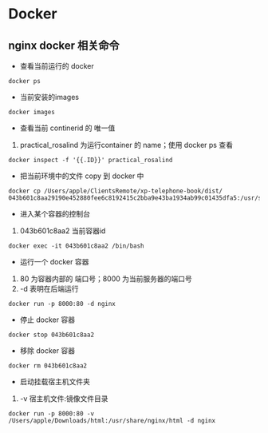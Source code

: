 # Docker 

## nginx docker 相关命令

* 查看当前运行的 docker
```
docker ps
```
* 当前安装的images
```
docker images
```

* 查看当前 continerid 的 唯一值
1. practical_rosalind 为运行container 的 name；使用 docker ps 查看
```
docker inspect -f '{{.ID}}' practical_rosalind
```
* 把当前环境中的文件 copy 到 docker 中
```
docker cp /Users/apple/ClientsRemote/xp-telephone-book/dist/ 043b601c8aa29190e452880fee6c8192415c2bba9e43ba1934ab99c01435dfa5:/usr/share/nginx/html/
```
* 进入某个容器的控制台
1. 043b601c8aa2 当前容器id
```
docker exec -it 043b601c8aa2 /bin/bash
```
* 运行一个 docker 容器
1. 80 为容器内部的 端口号；8000 为当前服务器的端口号
2. -d 表明在后端运行
```
docker run -p 8000:80 -d nginx
```

* 停止 docker 容器
```
docker stop 043b601c8aa2
```

* 移除 docker 容器
```
docker rm 043b601c8aa2
```

* 启动挂载宿主机文件夹
1. -v 宿主机文件:镜像文件目录
```
docker run -p 8000:80 -v /Users/apple/Downloads/html:/usr/share/nginx/html -d nginx
```